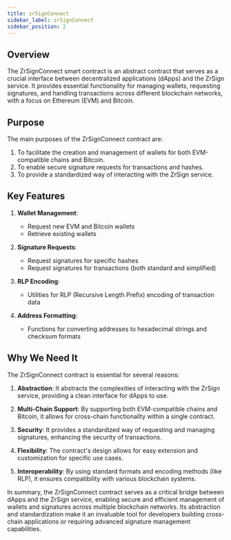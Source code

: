 ```yaml
---
title: zrSignConnect
sidebar_label: zrSignConnect
sidebar_position: 2
---
```


## Overview

The ZrSignConnect smart contract is an abstract contract that serves as a crucial interface between decentralized applications (dApps) and the ZrSign service. It provides essential functionality for managing wallets, requesting signatures, and handling transactions across different blockchain networks, with a focus on Ethereum (EVM) and Bitcoin.

## Purpose

The main purposes of the ZrSignConnect contract are:

1. To facilitate the creation and management of wallets for both EVM-compatible chains and Bitcoin.
2. To enable secure signature requests for transactions and hashes.
3. To provide a standardized way of interacting with the ZrSign service.

## Key Features

1. **Wallet Management**: 
   - Request new EVM and Bitcoin wallets
   - Retrieve existing wallets

2. **Signature Requests**:
   - Request signatures for specific hashes
   - Request signatures for transactions (both standard and simplified)

3. **RLP Encoding**:
   - Utilities for RLP (Recursive Length Prefix) encoding of transaction data

4. **Address Formatting**:
   - Functions for converting addresses to hexadecimal strings and checksum formats

## Why We Need It

The ZrSignConnect contract is essential for several reasons:

1. **Abstraction**: It abstracts the complexities of interacting with the ZrSign service, providing a clean interface for dApps to use.

2. **Multi-Chain Support**: By supporting both EVM-compatible chains and Bitcoin, it allows for cross-chain functionality within a single contract.

3. **Security**: It provides a standardized way of requesting and managing signatures, enhancing the security of transactions.

4. **Flexibility**: The contract's design allows for easy extension and customization for specific use cases.

5. **Interoperability**: By using standard formats and encoding methods (like RLP), it ensures compatibility with various blockchain systems.

In summary, the ZrSignConnect contract serves as a critical bridge between dApps and the ZrSign service, enabling secure and efficient management of wallets and signatures across multiple blockchain networks. Its abstraction and standardization make it an invaluable tool for developers building cross-chain applications or requiring advanced signature management capabilities.
